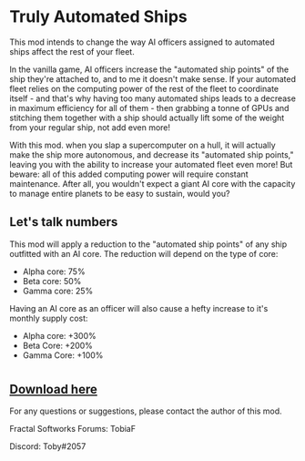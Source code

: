 # Truly Automated Ships

This mod intends to change the way AI officers assigned to automated ships affect the rest of your fleet.

In the vanilla game, AI officers increase the "automated ship points" of the ship they're attached to, and to me it doesn't make sense.
If your automated fleet relies on the computing power of the rest of the fleet to coordinate itself - and that's why having too many automated ships leads to a decrease in maximum efficiency for all of them - then grabbing a tonne of GPUs and stitching them together with a ship should actually lift some of the weight from your regular ship, not add even more!

With this mod. when you slap a supercomputer on a hull, it will actually make the ship more autonomous, and decrease its "automated ship points," leaving you with the ability to increase your automated fleet even more!
But beware: all of this added computing power will require constant maintenance. After all, you wouldn't expect a giant AI core with the capacity to manage entire planets to be easy to sustain, would you?


## Let's talk numbers

This mod will apply a reduction to the "automated ship points" of any ship outfitted with an AI core. The reduction will depend on the type of core:
- Alpha core: 75%
- Beta core: 50%
- Gamma core: 25%

Having an AI core as an officer will also cause a hefty increase to it's monthly supply cost:
- Alpha core: +300%
- Beta Core: +200%
- Gamma Core: +100%
#

## [Download here](https://github.com/TobiaFi/TrulyAutomatedShips/releases/tag/1.0)
For any questions or suggestions, please contact the author of this mod.

Fractal Softworks Forums: TobiaF

Discord: Toby#2057
